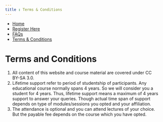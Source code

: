 ```yaml
---
title : Terms & Conditions 
---
```


<link rel = "stylesheet" href = "style/intro.css">

<div class="nav_bar" markdown="1">
<div class="menu" markdown="1">

* [Home](/ScriptCAD)
* [Register Here](https://goo.gl/forms/YeDk8IqOeDLKQOtB2)
* [FAQs](/FAQ.md)
* [Terms & Conditions](/Terms.md)

</div>
</div>

# Terms and Conditions

1. All content of this website and course material are covered under CC BY-SA 3.0.
1. Lifetime support refer to period of studentship of participants. Any educational course normally spans 4 years. So we will consider you a student for 4 years. Thus, lifetime support means a maximum of 4 years support to answer your queries. Though actual time span of support depends on type of modules/sessions you opted and your affiliation.
1. The attendance is optional and you can attend lectures of your choice. But the payable fee depends on the course which you have opted.
